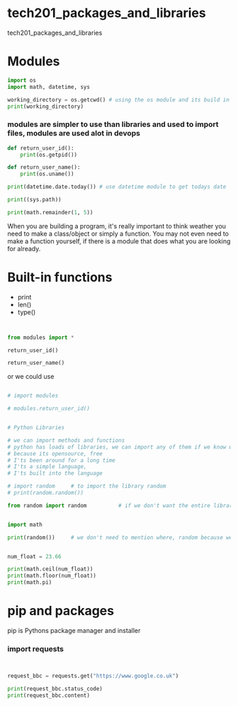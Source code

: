 # tech201_packages_and_libraries
tech201_packages_and_libraries

# Modules
```python
import os
import math, datetime, sys

working_directory = os.getcwd() # using the os module and its build in functionality to run this
print(working_directory)
```
### modules are simpler to use than libraries and used to import files, modules are used alot in devops

```python
def return_user_id():
    print(os.getpid())

def return_user_name():
    print(os.uname())

print(datetime.date.today()) # use datetime module to get todays date

print((sys.path))

print(math.remainder(1, 5))
```
When you are building a program, it's really important to think weather you need to make a class/object or simply a function. You may not even need to make a function yourself, if there is a module that does what you are looking for already.

# Built-in functions

- print
- len()
- type()

```python


from modules import *

return_user_id()

return_user_name()
```

or we could use
```python

# import modules

# modules.return_user_id()


# Python Libraries

# we can import methods and functions
# python has loads of libraries, we can import any of them if we know what we want
# because its opensource, free
# I'ts been around for a long time
# I'ts a simple language,
# I'ts built into the language

# import random     # to import the library random
# print(random.random())
```
```python
from random import random          # if we don't want the entire library


import math

print(random())     # we don't need to mention where, random because we call it from above


num_float = 23.66

print(math.ceil(num_float))
print(math.floor(num_float))
print(math.pi)
```
# pip and packages

pip is Pythons package manager and installer  

### import requests
```python


request_bbc = requests.get("https://www.google.co.uk")

print(request_bbc.status_code)
print(request_bbc.content)
```















